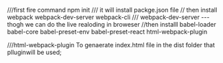 ///first fire command npm init
/// it will install packge.json file
// then install webpack webpack-dev-server webpack-cli
/// webpack-dev-server --- thogh we can do the live realoding in broweser
//then installl babel-loader babel-core babel-preset-env babel-preset-react html-webpack-plugin



///html-webpack-plugin
To genaerate index.html file in the dist folder that plluginwill be used;